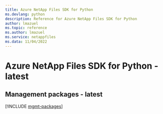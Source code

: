 ```yaml
---
title: Azure NetApp Files SDK for Python
ms.devlang: python
description: Reference for Azure NetApp Files SDK for Python
author: lmazuel
ms.topic: reference
ms.author: lmazuel
ms.service: netappfiles
ms.data: 11/04/2022
---
```

# Azure NetApp Files SDK for Python - latest

## Management packages - latest
[!INCLUDE [mgmt-packages](netapp-files-mgmt-index.md)]